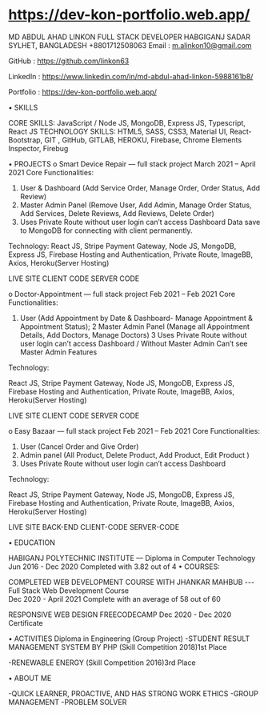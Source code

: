 # https://dev-kon-portfolio.web.app/
MD ABDUL AHAD LINKON
FULL STACK DEVELOPER
HABGIGANJ SADAR
SYLHET, BANGLADESH
+8801712508063
Email :	m.alinkon10@gmail.com

GitHub :	https://github.com/linkon63

LinkedIn :	https://www.linkedin.com/in/md-abdul-ahad-linkon-5988161b8/

Portfolio : https://dev-kon-portfolio.web.app/

•	SKILLS

CORE SKILLS: JavaScript / Node JS, MongoDB, Express JS, Typescript, React JS
TECHNOLOGY SKILLS: HTML5, SASS, CSS3, Material UI, React-Bootstrap, GIT , GitHub, GITLAB, HEROKU, Firebase, Chrome Elements Inspector, Firebug

•	PROJECTS 
o	Smart Device Repair — full stack project
March 2021 – April 2021
Core Functionalities:

1.	User & Dashboard (Add Service Order, Manage Order, Order Status, Add Review)
2.	 Master Admin Panel (Remove User,  Add Admin, Manage Order Status, Add Services, Delete Reviews, Add Reviews, Delete Order)
3.	Uses Private Route without user login can’t access Dashboard Data save to MongoDB for connecting with client permanently. 

Technology: 
React JS, Stripe Payment Gateway, Node JS, MongoDB, Express JS, Firebase Hosting and Authentication, Private Route, ImageBB, Axios, Heroku(Server Hosting)

LIVE SITE	 CLIENT CODE 	SERVER CODE


o	Doctor-Appointment — full stack project
Feb 2021 – Feb 2021
Core Functionalities:

1.	User (Add Appointment by Date & Dashboard- Manage Appointment & Appointment Status);
2	Master Admin Panel (Manage all Appointment  Details, Add Doctors, Manage Doctors)
3	Uses Private Route without user login can’t access Dashboard / Without Master Admin Can’t see Master Admin Features 

Technology: 

React JS, Stripe Payment Gateway, Node JS, MongoDB, Express JS, Firebase Hosting and Authentication, Private Route, ImageBB, Axios, Heroku(Server Hosting)

LIVE SITE 		CLIENT CODE	 SERVER CODE


o	Easy Bazaar — full stack project
Feb 2021 – Feb 2021
Core Functionalities:

1.	User (Cancel Order and Give Order)
2.	Admin panel (All Product, Delete Product, Add Product, Edit Product )
3.	Uses Private Route without user login can’t access Dashboard 


Technology: 

React JS, Stripe Payment Gateway, Node JS, MongoDB, Express JS, Firebase Hosting and Authentication, Private Route, ImageBB, Axios, Heroku(Server Hosting)

LIVE SITE	BACK-END 	CLIENT-CODE	SERVER-CODE



•	EDUCATION

HABIGANJ POLYTECHNIC INSTITUTE — Diploma in Computer Technology
Jun 2016 - Dec 2020
Completed with 3.82 out of 4
•	COURSES:

COMPLETED WEB DEVELOPMENT COURSE WITH JHANKAR MAHBUB ---Full Stack Web Development Course  
Dec 2020 - April 2021
Complete with an average of 58 out of 60

RESPONSIVE WEB DESIGN FREECODECAMP
Dec 2020 - Dec 2020
Certificate

•	ACTIVITIES
Diploma in Engineering (Group Project) 
-STUDENT RESULT MANAGEMENT SYSTEM BY PHP (Skill Competition 2018)1st Place

-RENEWABLE ENERGY (Skill Competition 2016)3rd Place

•	ABOUT ME

-QUICK LEARNER, PROACTIVE, AND HAS STRONG WORK ETHICS
-GROUP MANAGEMENT 
-PROBLEM SOLVER
